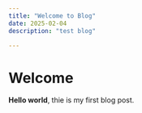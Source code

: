 ```yaml
---
title: "Welcome to Blog"
date: 2025-02-04
description: "test blog"

---
```


# Welcome

**Hello world**, thie is my first blog post.
